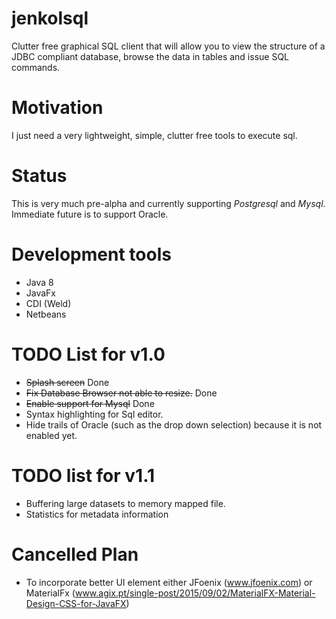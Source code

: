 # jenkolsql
Clutter free graphical SQL client that will allow you to view the structure of a JDBC compliant database, browse the data in tables and issue SQL commands.

# Motivation
I just need a very lightweight, simple, clutter free tools to execute sql.

# Status
This is very much pre-alpha and currently supporting *Postgresql* and *Mysql*. Immediate future is to support Oracle.

# Development tools
* Java 8
* JavaFx
* CDI (Weld)
* Netbeans

# TODO List for v1.0
* ~~Splash screen~~ Done
* ~~Fix Database Browser not able to resize.~~ Done
* ~~Enable support for Mysql~~ Done
* Syntax highlighting for Sql editor.
* Hide trails of Oracle (such as the drop down selection) because it is not enabled yet.

# TODO list for v1.1
* Buffering large datasets to memory mapped file.
* Statistics for metadata information

# Cancelled Plan
* To incorporate better UI element either JFoenix (www.jfoenix.com) or 
MaterialFx (www.agix.pt/single-post/2015/09/02/MaterialFX-Material-Design-CSS-for-JavaFX)

